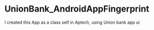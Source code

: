 # UnionBank_AndroidAppFingerprint
I created this App as a class self in Aptech, using Union bank app ui

